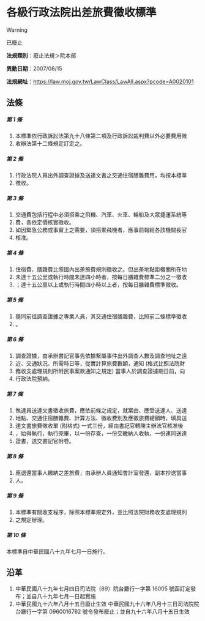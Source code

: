 # 各級行政法院出差旅費徵收標準


> [!WARNING]
> 已廢止


**法規類別**：廢止法規＞院本部

**異動日期**：2007/08/15  

**法規網址**：https://law.moj.gov.tw/LawClass/LawAll.aspx?pcode=A0020101



## 法條
##### 第 1 條
1. 本標準依行政訴訟法第九十八條第二項及行政訴訟裁判費以外必要費用徵
1. 收辦法第十二條規定訂定之。

##### 第 2 條
1. 行政法院人員出外調查證據及送達文書之交通住宿膳雜費用，均按本標準
1. 徵收。

##### 第 3 條
1. 交通費包括行程中必須搭乘之飛機、汽車、火車、輪船及大眾捷運系統等
1. 費，各依定價核實徵收。
1. 如因緊急公務或事實上之需要，須搭乘飛機者，應事前報經各該機關長官
1. 核准。

##### 第 4 條
1. 住宿費、膳雜費比照國內出差旅費規則徵收之。但出差地點距機關所在地
1. 未達十五公里或執行時間未達四小時者，按每日膳雜費標準二分之一徵收
1. ；達十五公里以上或執行時間四小時以上者，按每日膳雜費標準徵收。

##### 第 5 條
1. 隨同前往調查證據之專業人員，其交通住宿膳雜費，比照前二條標準徵收
1. 。

##### 第 6 條
1. 調查證據，由承辦書記官事先依據繫屬事件出外調查人數及調查地址之遠
1. 近、交通狀況、所需時日等，從實計算旅費數額，通知 (格式比照法院財
1. 務收支處理規則所附民事案款通知之規定) 當事人於調查證據期日前，向
1. 行政法院預納。

##### 第 7 條
1. 執達員送達文書徵收旅費，應依前條之規定，就案由、應受送達人、送達
1. 地點、交通住宿膳雜費、計算方法、徵收費別及應徵旅費總額時，填具送
1. 達文書旅費徵收單 (附格式) 一式三份，經由書記官轉陳主辦法官核准後
1. ，始得執行，執行完畢，以一份存查，一份交繳納人收執，一份連同送達
1. 證書，送交書記官附卷。

##### 第 8 條
1. 應退還當事人繳納之差旅費，由承辦人員通知會計室發還，副本抄送當事
1. 人。

##### 第 9 條
1. 本標準有關收支程序，除照本標準規定外，並比照法院財務收支處理規則
1. 之規定辦理。

##### 第 10 條
本標準自中華民國八十九年七月一日施行。

## 沿革
1. 中華民國八十九年七月四日司法院（89）院台廳行一字第 16005  號函訂定發布；並自八十九年七月一日起實施
1. 中華民國九十六年八月十五日廢止生效                            中華民國九十六年八月十三日司法院院台廳行一字第 0960016762 號令發布廢止；並自九十六年八月十五日生效
